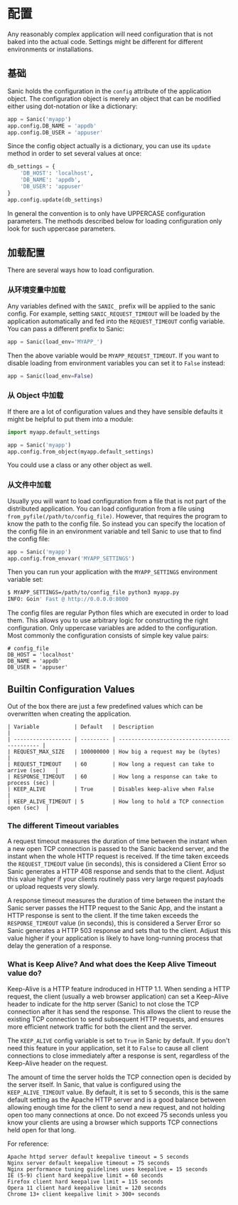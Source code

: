 # 配置

Any reasonably complex application will need configuration that is not baked into the actual code. Settings might be different for different environments or installations.

## 基础

Sanic holds the configuration in the `config` attribute of the application object. The configuration object is merely an object that can be modified either using dot-notation or like a dictionary:

```python
app = Sanic('myapp')
app.config.DB_NAME = 'appdb'
app.config.DB_USER = 'appuser'
```

Since the config object actually is a dictionary, you can use its `update` method in order to set several values at once:

```python
db_settings = {
    'DB_HOST': 'localhost',
    'DB_NAME': 'appdb',
    'DB_USER': 'appuser'
}
app.config.update(db_settings)
```

In general the convention is to only have UPPERCASE configuration parameters. The methods described below for loading configuration only look for such uppercase parameters.

## 加载配置

There are several ways how to load configuration.

### 从环境变量中加载

Any variables defined with the `SANIC_` prefix will be applied to the sanic config. For example, setting `SANIC_REQUEST_TIMEOUT` will be loaded by the application automatically and fed into the `REQUEST_TIMEOUT` config variable. You can pass a different prefix to Sanic:

```python
app = Sanic(load_env='MYAPP_')
```

Then the above variable would be `MYAPP_REQUEST_TIMEOUT`. If you want to disable loading from environment variables you can set it to `False` instead:

```python
app = Sanic(load_env=False)
```

### 从 Object 中加载

If there are a lot of configuration values and they have sensible defaults it might be helpful to put them into a module:

```python
import myapp.default_settings

app = Sanic('myapp')
app.config.from_object(myapp.default_settings)
```

You could use a class or any other object as well.

### 从文件中加载

Usually you will want to load configuration from a file that is not part of the distributed application. You can load configuration from a file using `from_pyfile(/path/to/config_file)`. However, that requires the program to know the path to the config file. So instead you can specify the location of the config file in an environment variable and tell Sanic to use that to find the config file:

```python
app = Sanic('myapp')
app.config.from_envvar('MYAPP_SETTINGS')
```

Then you can run your application with the `MYAPP_SETTINGS` environment variable set:

```bash
$ MYAPP_SETTINGS=/path/to/config_file python3 myapp.py
INFO: Goin' Fast @ http://0.0.0.0:8000
```

The config files are regular Python files which are executed in order to load them. This allows you to use arbitrary logic for constructing the right configuration. Only uppercase variables are added to the configuration. Most commonly the configuration consists of simple key value pairs:

```shell
# config_file
DB_HOST = 'localhost'
DB_NAME = 'appdb'
DB_USER = 'appuser'
```

## Builtin Configuration Values

Out of the box there are just a few predefined values which can be overwritten when creating the application.

    | Variable           | Default   | Description                                   |
    | ------------------ | --------- | --------------------------------------------- |
    | REQUEST_MAX_SIZE   | 100000000 | How big a request may be (bytes)              |
    | REQUEST_TIMEOUT    | 60        | How long a request can take to arrive (sec)   |
    | RESPONSE_TIMEOUT   | 60        | How long a response can take to process (sec) |
    | KEEP_ALIVE         | True      | Disables keep-alive when False                |
    | KEEP_ALIVE_TIMEOUT | 5         | How long to hold a TCP connection open (sec)  |

### The different Timeout variables

A request timeout measures the duration of time between the instant when a new open TCP connection is passed to the Sanic backend server, and the instant when the whole HTTP request is received. If the time taken exceeds the `REQUEST_TIMEOUT` value (in seconds), this is considered a Client Error so Sanic generates a HTTP 408 response and sends that to the client. Adjust this value higher if your clients routinely pass very large request payloads or upload requests very slowly.

A response timeout measures the duration of time between the instant the Sanic server passes the HTTP request to the Sanic App, and the instant a HTTP response is sent to the client. If the time taken exceeds the `RESPONSE_TIMEOUT` value (in seconds), this is considered a Server Error so Sanic generates a HTTP 503 response and sets that to the client. Adjust this value higher if your application is likely to have long-running process that delay the generation of a response.

### What is Keep Alive? And what does the Keep Alive Timeout value do?

Keep-Alive is a HTTP feature indroduced in HTTP 1.1. When sending a HTTP request, the client (usually a web browser application) can set a Keep-Alive header to indicate for the http server (Sanic) to not close the TCP connection after it has send the response. This allows the client to reuse the existing TCP connection to send subsequent HTTP requests, and ensures more efficient network traffic for both the client and the server.

The `KEEP_ALIVE` config variable is set to `True` in Sanic by default. If you don't need this feature in your application, set it to `False` to cause all client connections to close immediately after a response is sent, regardless of the Keep-Alive header on the request.

The amount of time the server holds the TCP connection open is decided by the server itself. In Sanic, that value is configured using the `KEEP_ALIVE_TIMEOUT` value. By default, it is set to 5 seconds, this is the same default setting as the Apache HTTP server and is a good balance between allowing enough time for the client to send a new request, and not holding open too many connections at once. Do not exceed 75 seconds unless you know your clients are using a browser which supports TCP connections held open for that long.

For reference:
```
Apache httpd server default keepalive timeout = 5 seconds
Nginx server default keepalive timeout = 75 seconds
Nginx performance tuning guidelines uses keepalive = 15 seconds
IE (5-9) client hard keepalive limit = 60 seconds
Firefox client hard keepalive limit = 115 seconds
Opera 11 client hard keepalive limit = 120 seconds
Chrome 13+ client keepalive limit > 300+ seconds
```
